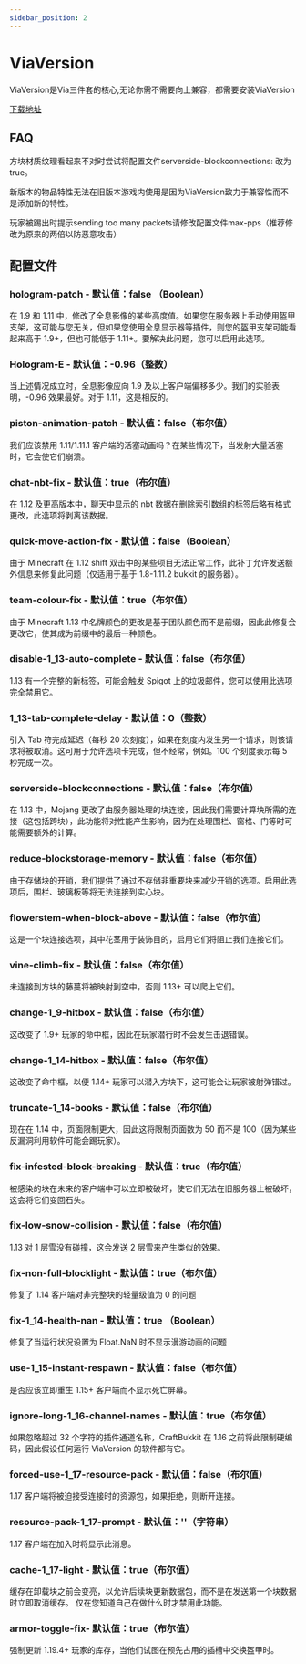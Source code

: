 ```yaml
---
sidebar_position: 2
---
```


# ViaVersion

ViaVersion是Via三件套的核心,无论你需不需要向上兼容，都需要安装ViaVersion

[下载地址](https://ci.viaversion.com/job/ViaVersion/)

## FAQ

方块材质纹理看起来不对时尝试将配置文件serverside-blockconnections: 改为true。

新版本的物品特性无法在旧版本游戏内使用是因为ViaVersion致力于兼容性而不是添加新的特性。

玩家被踢出时提示sending too many packets请修改配置文件max-pps（推荐修改为原来的两倍以防恶意攻击）

## 配置文件

### hologram-patch - 默认值：false （Boolean）

在 1.9 和 1.11 中，修改了全息影像的某些高度值。如果您在服务器上手动使用盔甲支架，这可能与您无关，但如果您使用全息显示器等插件，则您的盔甲支架可能看起来高于 1.9+，但也可能低于 1.11+。要解决此问题，您可以启用此选项。

### Hologram-E - 默认值：-0.96（整数）

当上述情况成立时，全息影像应向 1.9 及以上客户端偏移多少。我们的实验表明，-0.96 效果最好。对于 1.11，这是相反的。

### piston-animation-patch - 默认值：false（布尔值）

我们应该禁用 1.11/1.11.1 客户端的活塞动画吗？在某些情况下，当发射大量活塞时，它会使它们崩溃。

### chat-nbt-fix - 默认值：true（布尔值）

在 1.12 及更高版本中，聊天中显示的 nbt 数据在删除索引数组的标签后略有格式更改，此选项将剥离该数据。

### quick-move-action-fix - 默认值：false（Boolean）

由于 Minecraft 在 1.12 shift 双击中的某些项目无法正常工作，此补丁允许发送额外信息来修复此问题（仅适用于基于 1.8-1.11.2 bukkit 的服务器）。

### team-colour-fix - 默认值：true（布尔值）

由于 Minecraft 1.13 中名牌颜色的更改是基于团队颜色而不是前缀，因此此修复会更改它，使其成为前缀中的最后一种颜色。

### disable-1_13-auto-complete - 默认值：false（布尔值）

1.13 有一个完整的新标签，可能会触发 Spigot 上的垃圾邮件，您可以使用此选项完全禁用它。

### 1_13-tab-complete-delay - 默认值：0（整数）

引入 Tab 符完成延迟（每秒 20 次刻度），如果在刻度内发生另一个请求，则该请求将被取消。这可用于允许选项卡完成，但不经常，例如。100 个刻度表示每 5 秒完成一次。

### serverside-blockconnections - 默认值：false（布尔值）

在 1.13 中，Mojang 更改了由服务器处理的块连接，因此我们需要计算块所需的连接（这包括跨块），此功能将对性能产生影响，因为在处理围栏、窗格、门等时可能需要额外的计算。

### reduce-blockstorage-memory - 默认值：false（布尔值）

由于存储块的开销，我们提供了通过不存储非重要块来减少开销的选项。启用此选项后，围栏、玻璃板等将无法连接到实心块。

### flowerstem-when-block-above - 默认值：false（布尔值）

这是一个块连接选项，其中花茎用于装饰目的，启用它们将阻止我们连接它们。

### vine-climb-fix - 默认值：false（布尔值）

未连接到方块的藤蔓将被映射到空中，否则 1.13+ 可以爬上它们。

### change-1_9-hitbox - 默认值：false（布尔值）

这改变了 1.9+ 玩家的命中框，因此在玩家潜行时不会发生击退错误。

### change-1_14-hitbox - 默认值：false（布尔值）

这改变了命中框，以便 1.14+ 玩家可以潜入方块下，这可能会让玩家被射弹错过。

### truncate-1_14-books - 默认值：false（布尔值）

现在在 1.14 中，页面限制更大，因此这将限制页面数为 50 而不是 100（因为某些反漏洞利用软件可能会踢玩家）。

### fix-infested-block-breaking - 默认值：true（布尔值）

被感染的块在未来的客户端中可以立即被破坏，使它们无法在旧服务器上被破坏，这会将它们变回石头。

### fix-low-snow-collision - 默认值：false（布尔值）

1.13 对 1 层雪没有碰撞，这会发送 2 层雪来产生类似的效果。

### fix-non-full-blocklight - 默认值：true（布尔值）

修复了 1.14 客户端对非完整块的轻量级值为 0 的问题

### fix-1_14-health-nan - 默认值：true （Boolean）

修复了当运行状况设置为 Float.NaN 时不显示漫游动画的问题

### use-1_15-instant-respawn - 默认值：false（布尔值）

是否应该立即重生 1.15+ 客户端而不显示死亡屏幕。

### ignore-long-1_16-channel-names - 默认值：true（布尔值）

如果忽略超过 32 个字符的插件通道名称，CraftBukkit 在 1.16 之前将此限制硬编码，因此假设任何运行 ViaVersion 的软件都有它。

### forced-use-1_17-resource-pack - 默认值：false（布尔值）

1.17 客户端将被迫接受连接时的资源包，如果拒绝，则断开连接。

### resource-pack-1_17-prompt - 默认值：''（字符串）

1.17 客户端在加入时将显示此消息。

### cache-1_17-light - 默认值：true（布尔值）

缓存在卸载块之前会变亮，以允许后续块更新数据包，而不是在发送第一个块数据时立即取消缓存。
仅在您知道自己在做什么时才禁用此功能。

### armor-toggle-fix- 默认值：true（布尔值）

强制更新 1.19.4+ 玩家的库存，当他们试图在预先占用的插槽中交换盔甲时。
